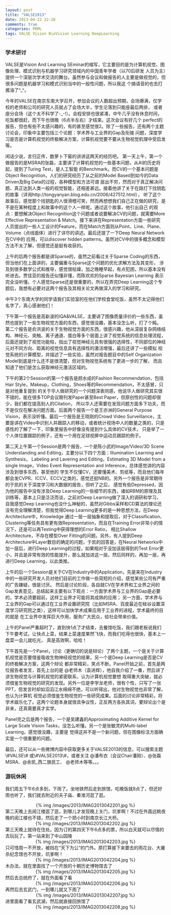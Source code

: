 ```yaml
---
layout: post
title: "VALSE2013"
date: 2013-04-22 22:28
comments: true
categories: PRML
tags: VALSE Vision BioVision Learning DeepLearning
---
```

<h3>学术研讨</h3>
<p>VALSE是Vision And Learning SEminar的缩写，它主要目的是为计算机视觉、图像处理、模式识别与机器学习研究领域内的中国青年学者（以70后研发
人员为主）提供一个深层次学术交流的舞台。虽然参与会议和做报告的人主要是做视觉的，但很多问题是机器学习和模式识别当中的一般性问题，所以我这
个搞语音的也去打酱油了^_^。</p>

<p>今年的VALSE在南京东南大学召开，参加会议的人数超出预期，会场爆满，仅学校的老师和公司的研究人员就占了会场大半，学生沦落到只能座最后两排，
或者座分会场（这个太不科学了-_-!）。会程安排也很紧凑，中午几乎没有休息时间，吃饭都很赶，而下午也很晚（6点半左右）才结束。这次会议有好几个
perfect的报告，但也有些不太感兴趣的，有的甚至感觉很2。除了一些报告，还有两个主题讨论会，印象中主要包括三个论题：学术界与工业界的Gap及衔接
问题，深度学习是否是计算机视觉的终极解决方案，计算机视觉要不要从生物视觉机理中受启发等。</p>

<p>闲话少说，言归正传，数萝卜下窖的讲讲这两天的经历吧。
第一天上午，第一个做报告的是MSRA的张磊，主要讲了计算机视觉的一些基本问题，从AI的历史将起，提到了Turing Test，是人工智能
的Benchmark。而CV的一个基本问题是Object Recognition，人们的研究经历了从之前的Model Based到如今的Data Driven及Big Data的过程，各种模型和方法可谓
层出不穷，然而对于真正解决问题、真正达到人类一般的视觉智能，还相差甚远。接着他讲了关于在路灯下找钥匙的故事（详询http://tongyanyan.blog.edu.cn/2006/427512.html），
听了这个故事后，感觉那个找钥匙的人很滑稽可笑，然而再想想我们自己正在做的研究，是不是在某种程度上和故事中的这个人一样呢。通过这个故事，他引出自己
的观点：要想解决Object Recognition这个问题或者说要解决CV的问题，就需要More Effective Representation & Match。接下来讲在Representation方面一些研究
人员提出的一些人工设计的Feature，而在Match方面则从Point、Line、Plane、Volume（点线面体）进行了详尽的讲述。最后还提了一下Deep Neural Network在CV中的
应用，可以discover hidden patterns。虽然对CV中的很多概念和模型方法不太了解，但感觉还是挺有收获的。</p>

<p>上午的后两个报告都是讲Sparse的，虽然之前看过关于Sparse Coding的东西，但当他们在上面讲的，主要偏重与Sparse这个问题的优化求解方法及其变形，
涉及到很多数学公式和推导，感觉很枯燥，加之晚睡早起，有点犯困，所以基本没有听进去。贾佳亚的报告还似懂非懂，而陈欢欢的Sparse Bayesian Learning
表示完全没听懂。个人感觉Sparse还是很重要的，所以在弄完Deep Learning这个专题后，我想有必要对这两个报告及其相关论文再做深入的学习和研究。</p>
<!--more-->
<p>中午3个东南大学的同学请我们实验室的在他们学校食堂吃饭，虽然不太记得他们名字了，真心感谢他们！</p>

<p>下午第一个报告是高新波的IQA&VALSE，主要讲了图像质量评价的一些东西，虽然也提到了一些生物视觉方面的东西，感觉很没趣，基本没怎么听，打了个盹。
第二个报告是俞洪波的关于生物视觉方面的东西，很感兴趣，他从深层复杂网络结构、神经元、突触、离子通道、蛋白等多个层面上讲了视觉系统的信息处理流程，
后面还提到了视觉功能柱，指出了视觉神经元具有很强的选择性，不同部位的神经元对不同方向、距离的视觉信息具有选择性的激活增强，最后还讲了一些模拟
视觉系统的计算模型，并描述了一些实验，虽然对报告题目中的Self Organization Model到底是什么还不是很清楚，但对生物视觉系统有了更进一步的了解，
而且知道了他们是怎么获取神经元激活区域的。</p>

<p>下午的第2个Session的第一个报告是颜水成的Fashion Recommendation，包括Hair Style，Makeup，Clothing，Shoes等的Recommendation，不太感冒，只是对他重复提到
的关于华人做研究的一个问题深表同感，他说华人做研究其实很不错的，能在很多TOP会议期刊发Paper甚至Best Paper，但原创性的问题却很少，我们都在提高别人的Citation，
所以华人还需要在发现问题方面多下功夫，而不是仅仅在解决问题方面。后面两个报告一个是王亦洲的General Purpose Vision，表示没听懂。最后一个报告是王晓刚的Crowd 
Video Surveillance，主要是讲在Video中识别人并跟踪人的移动，或者统计视场中人的数量之类的，只是感性的了解了一下，印象里报告中好像没有提到什么具体的CV技术，
只是举了一个人体位置跟踪的例子，还有一个用在足球视屏中运动员跟踪的例子。</p>

<p>第二天上午第一个Session是两个报告，一个是陈小武的Image/Video/3D Scene Understanding and Editing，主要分以下四个方面：Illumination Learning and Synthesis，
Labeling and Lavering and Editing，Estimating 3D Model from a single Image，Video Event Representation and Inference，总体感觉讲的内容涉及到很多东西，甚至他的
学生不仅懂CV，还要懂美术、剪纸等，而且他们每年都会发CVPR、ICCV、ECCV之类的，感觉还挺NB的。另外一个报告是非常期待的于凯的关于深度学习和大数据的报告，但听了之后，
感觉有些Depressed，因为他的报告中没有涉及Deep Learning的一些细节的东西，诸如RBM的原理及其训练等，基本上只是泛泛而谈，之前对Deep Learning做了深入的调研和学习，
自我感觉Deep Learning也没什么神秘的，虽然对Gibbs采样和CD算法的理论还没有完全理解清楚，但我觉得Deep Learning更多的是一种思想方法，在Deep Architecture中，Knowledge
通过一层一层抽象和提取后，对于Classification、Clustering等任务具有更有效Representation，而且在Training Error非常小的情况下，还是可以再Testing中获得理想的Error Ratio，
相比Shallow Architecture，不存在模型Over Fitting的问题。另外，有人提到Deep Architecture中Layer数目的确定的问题，于凯的回答是，在Neural Networks中加一层后，进行Deep 
Learning的过程，如果相对于没加该层得到的Test Error更小，并且是非常有效的性能提升，那么就加进这一层。然后同样的，再加一层，再进行Deep Learning，以此类推。</p>

<p>上午的后一个Session是关于CV在Industry中的Application，先是来在Industry中的一些研究开发人员对他们目前的工作做一些简短的介绍，感觉某些公司有严重的广告嫌疑，很是讨厌。
然后是讨论阶段，各自就CV在学术界和工业界之间的Gap发表意见，总结起来主要有以下观点：一方面学术界与工业界的Gap是必要的，学术必须要超前，这样工业界才可能将其成熟的应用；
另一方面，学术界与工业界的Gap可以通过在工业界设置研究院（比如MSRA、百度最近在硅谷设置深度学习研究院之类），这样可以加快学术成果应用于工业界的进程，学术最终的目的就是
在工业界中发挥巨大作用，服务广大民众，给社会带来价值。</p>

<p>上午的Panel严重超时了，直到快1点了才结束，去餐馆吃饭，我们跟老板说我们下午要考试，让快点上菜，结果上菜速度果然飞快，而我们吃得也很快，基本上一盘菜一会儿就吃光，
真是高效啊，哈哈！</p>

<p>下午首先是一个Panel，讨论（更确切的说是辩论）了两个主题，一个是关于计算机视觉是否要借鉴吸收生物神经视觉的结果，另一个是Deep Learning是否是CV的终极解决方案，这两个辩论
都非常精彩，笑点不断。Panel开始之前，首先是两位报告者发言，首先上台的是 @老师木（袁进辉），他自我介绍了一番，然后讲了讲生物视觉与计算机视觉的紧密联系，认为计算机视觉要想
取得重大突破，就必须借鉴生物视觉的研究的发现。另外一位是李学龙老师，很有个性，只写了一张PPT，但发言时却如滔滔江水绵绵不绝，可以听得出，他对生物视觉也非常了解，也认为计算机
视觉必须借鉴生物视觉的一些研究成果。后面的讨论非常精彩，将学术娱乐化了。这两个论题本身就很具争议性，正反两方各执其词，要辩论出个是非来，还真需要真才实学。</p>

<p>Panel完之后是两个报告，一个是吴建鑫的Approximating Additive Kernel for Large Scale Vision Tasks，没怎么听懂。另一个是张敏灵的Multi-label Learning，感觉很没趣，主要是
觉得这并不是一个新问题，但在图像标注方面确实是一个很重要的问题。</p>

<p>最后，还可以从一些微博内容中获取更多关于VALSE2013的信息，可以搜索主题\#VALSE\# 或\#VALSE2013\#，或者关注 @潘布衣（会议Chair潘刚）、@张磊MSRA、@余凯_西二旗民工、
@老师木等等。。。</p>

<h3>游玩休闲</h3>
<p>我们周五下午6点多到，下雨了。坐地铁然后走到旅馆，吃晚饭就8点了，但还好雨也听了，我们就去附近的夫子庙、秦淮河逛了逛。
<center>{% img /images/2013/IMAG2013042201.jpg %}</center>
第二天晚上去阅江楼逛了逛，到哪儿才发现晚上关门，坑爹啊！不过在外面远眺夜晚的阅江楼也不错，然后走了一个把小时到南京长江大桥。
<center>{% img /images/2013/IMAG2013042202.jpg %}</center>
第三天晚上就待在住处。因为订的第四天下午6点多的票，所以白天就可以尽情的去玩玩了。第一站来到了中山园陵
<center>{% img /images/2013/IMAG2013042203.jpg %}</center>
只可惜周一不开放，被挡在“天下为公”的门外。原打算接下来要去的雨花台、大屠杀纪念馆也不开放，坑爹啊！
<center>{% img /images/2013/IMAG2013042204.jpg %}</center>
木办法，就在里面找了一个开放的十朝历史博物馆去了
<center>{% img /images/2013/IMAG2013042205.jpg %}</center>
然后去总统府了，就在外面看了看
<center>{% img /images/2013/IMAG2013042206.jpg %}</center>
再然后去玄武门，一到哪儿就又下雨了
<center>{% img /images/2013/IMAG2013042207.jpg %}</center>
进里面看了看玄武湖，然后就直接回旅馆了
<center>{% img /images/2013/IMAG2013042208.jpg %}</center>
</p>



